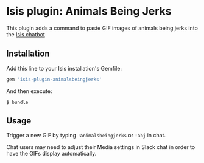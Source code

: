 # Isis plugin: Animals Being Jerks

This plugin adds a command to paste GIF images of animals being jerks into the [Isis chatbot](https://github.com/silentgrowl/isis)

## Installation

Add this line to your Isis installation's Gemfile:

```ruby
gem 'isis-plugin-animalsbeingjerks'
```

And then execute:

    $ bundle

## Usage

Trigger a new GIF by typing ```!animalsbeingjerks``` or ```!abj``` in chat.

Chat users may need to adjust their Media settings in Slack chat in order to have the GIFs display automatically.
